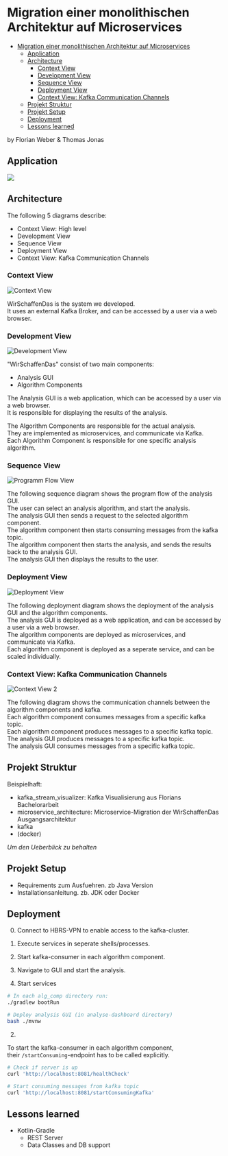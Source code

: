# Migration einer monolithischen Architektur auf Microservices

- [Migration einer monolithischen Architektur auf Microservices](#migration-einer-monolithischen-architektur-auf-microservices)
  - [Application](#application)
  - [Architecture](#architecture)
    - [Context View](#context-view)
    - [Development View](#development-view)
    - [Sequence View](#sequence-view)
    - [Deployment View](#deployment-view)
    - [Context View: Kafka Communication Channels](#context-view-kafka-communication-channels)
  - [Projekt Struktur](#projekt-struktur)
  - [Projekt Setup](#projekt-setup)
  - [Deployment](#deployment)
  - [Lessons learned](#lessons-learned)

by Florian Weber & Thomas Jonas

## Application

![](2023-10-12-19-22-32.png)


## Architecture

The following 5 diagrams describe:
- Context View: High level
- Development View
- Sequence View
- Deployment View
- Context View: Kafka Communication Channels

### Context View

![Context View](./docs/diagramme/final/Kontextsicht.png)

WirSchaffenDas is the system we developed.\
It uses an external Kafka Broker, and can be accessed by a user via a web browser.

### Development View

![Development View](./docs/diagramme/final/Bausteinsicht.png)

"WirSchaffenDas" consist of two main components:
- Analysis GUI
- Algorithm Components

The Analysis GUI is a web application, which can be accessed by a user via a web browser.\
It is responsible for displaying the results of the analysis.

The Algorithm Components are responsible for the actual analysis.\
They are implemented as microservices, and communicate via Kafka.\
Each Algorithm Component is responsible for one specific analysis algorithm.


### Sequence View

![Programm Flow View](docs/diagramme/final/Sequenzdiagramm.png)

The following sequence diagram shows the program flow of the analysis GUI.\
The user can select an analysis algorithm, and start the analysis.\
The analysis GUI then sends a request to the selected algorithm component.\
The algorithm component then starts consuming messages from the kafka topic.\
The algorithm component then starts the analysis, and sends the results back to the analysis GUI.\
The analysis GUI then displays the results to the user.

### Deployment View

![Deployment View](./docs/diagramme/final/verteilungssicht.png)

The following deployment diagram shows the deployment of the analysis GUI and the algorithm components.\
The analysis GUI is deployed as a web application, and can be accessed by a user via a web browser.\
The algorithm components are deployed as microservices, and communicate via Kafka.\
Each algorithm component is deployed as a seperate service, and can be scaled individually.

### Context View: Kafka Communication Channels

![Context View 2](docs/diagramme/final/context-view-final.png)

The following diagram shows the communication channels between the algorithm components and kafka.\
Each algorithm component consumes messages from a specific kafka topic.\
Each algorithm component produces messages to a specific kafka topic.\
The analysis GUI produces messages to a specific kafka topic.\
The analysis GUI consumes messages from a specific kafka topic.



## Projekt Struktur

Beispielhaft:

- kafka_stream_visualizer: Kafka Visualisierung aus Florians Bachelorarbeit
- microservice_architecture: Microservice-Migration der WirSchaffenDas Ausgangsarchitektur
- kafka
- (docker)

*Um den Ueberblick zu behalten*

## Projekt Setup

- Requirements zum Ausfuehren. zb Java Version
- Installationsanleitung. zb. JDK oder Docker

## Deployment

0. Connect to HBRS-VPN to enable access to the kafka-cluster.
1. Execute services in seperate shells/processes.
2. Start kafka-consumer in each algorithm component.
3. Navigate to GUI and start the analysis.


1. Start services

```bash
# In each alg_comp directory run:
./gradlew bootRun

# Deploy analysis GUI (in analyse-dashboard directory)
bash ./mvnw

```

2. 

To start the kafka-consumer in each algorithm component,\
their `/startConsuming`-endpoint has to be called explicitly.

```bash
# Check if server is up
curl 'http://localhost:8081/healthCheck'

# Start consuming messages from kafka topic
curl 'http://localhost:8081/startConsumingKafka'
```


## Lessons learned

- Kotlin-Gradle
  - REST Server
  - Data Classes and DB support
